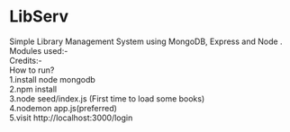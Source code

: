 # LibServ
Simple Library Management System using MongoDB, Express and Node .<br>
Modules used:-<br>
Credits:-<br>
How to run?<br>
1.install node mongodb<br>
2.npm install<br>
3.node seed/index.js (First time to load some books)<br>
4.nodemon app.js(preferred)<br>
5.visit http://localhost:3000/login
<br>

